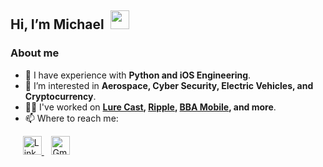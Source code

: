 <h2 align="left" dir="auto">Hi, I’m Michael&nbsp;&nbsp;<img width="30" src="https://user-images.githubusercontent.com/59615799/163063657-5f348a14-fbd9-4c84-b087-d56ba297f774.gif"></h2>

### About me

- 🚀 I have experience with **Python and iOS Engineering**.
- 👀 I’m interested in **Aerospace, Cyber Security, Electric Vehicles, and Cryptocurrency**.
- 👨‍💻 I've worked on **<a target="_new" rel="noopener noreferrer" href="https://www.lurecastapp.com">Lure Cast</a>, <a target="_new" rel="noopener noreferrer" href="https://www.rippleapp.com">Ripple</a>, <a target="_new" rel="noopener noreferrer" href="https://www.burrburton.org">BBA Mobile</a>, and more**.
- 📫 Where to reach me:

<div align="left" dir="auto">
  &nbsp;&nbsp;&nbsp;&nbsp;
  <a href="https://www.linkedin.com/in/michaelalfan0/" target="_new" rel="noopener noreferrer">
    <img alt="LinkedIn Logo" height="30" src="https://user-images.githubusercontent.com/59615799/163059735-206b3ccf-b520-453e-af90-2b0f6f09743a.png">
  </a>
  &nbsp;&nbsp;
  <a href="mailto:michaelalfano2004@gmail.com" target="_new" rel="noopener noreferrer">
    <img alt="Gmail Icon" height="30" src="https://user-images.githubusercontent.com/59615799/163060515-68f51255-4d3f-4af8-8fec-3ea14bb17740.png">
  </a>
</div>

